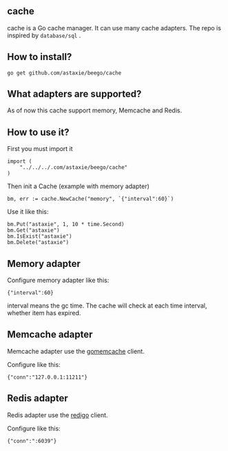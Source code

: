 ## cache
cache is a Go cache manager. It can use many cache adapters. The repo is inspired by `database/sql` .


## How to install?

	go get github.com/astaxie/beego/cache


## What adapters are supported?

As of now this cache support memory, Memcache and Redis.


## How to use it?

First you must import it

	import (
		"../../../.com/astaxie/beego/cache"
	)

Then init a Cache (example with memory adapter)

	bm, err := cache.NewCache("memory", `{"interval":60}`)	

Use it like this:	
	
	bm.Put("astaxie", 1, 10 * time.Second)
	bm.Get("astaxie")
	bm.IsExist("astaxie")
	bm.Delete("astaxie")


## Memory adapter

Configure memory adapter like this:

	{"interval":60}

interval means the gc time. The cache will check at each time interval, whether item has expired.


## Memcache adapter

Memcache adapter use the [gomemcache](http://github.com/bradfitz/gomemcache) client.

Configure like this:

	{"conn":"127.0.0.1:11211"}


## Redis adapter

Redis adapter use the [redigo](http://github.com/gomodule/redigo) client.

Configure like this:

	{"conn":":6039"}
